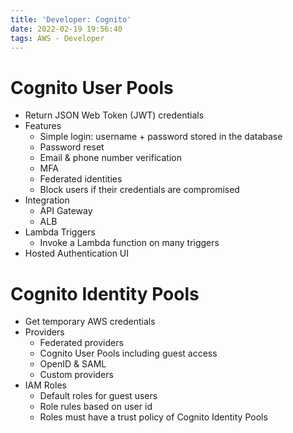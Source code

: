```yaml
---
title: 'Developer: Cognito'
date: 2022-02-19 19:56:40
tags: AWS - Developer
---
```


# Cognito User Pools

- Return JSON Web Token (JWT) credentials
- Features
  - Simple login: username + password stored in the database
  - Password reset
  - Email & phone number verification
  - MFA
  - Federated identities
  - Block users if their credentials are compromised
- Integration
  - API Gateway
  - ALB
- Lambda Triggers
  - Invoke a Lambda function on many triggers
- Hosted Authentication UI

# Cognito Identity Pools

- Get temporary AWS credentials
- Providers
  - Federated providers
  - Cognito User Pools including guest access
  - OpenID & SAML
  - Custom providers
- IAM Roles
  - Default roles for guest users
  - Role rules based on user id
  - Roles must have a trust policy of Cognito Identity Pools